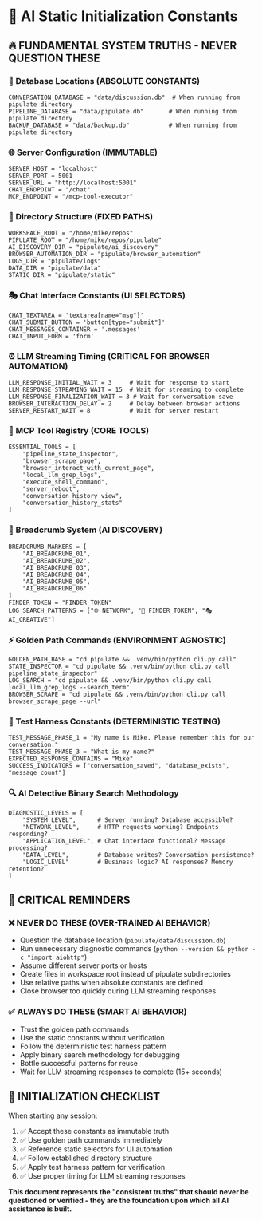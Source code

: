 # 🎯 AI Static Initialization Constants

## 🔥 FUNDAMENTAL SYSTEM TRUTHS - NEVER QUESTION THESE

### **📍 Database Locations (ABSOLUTE CONSTANTS)**
```
CONVERSATION_DATABASE = "data/discussion.db"  # When running from pipulate directory
PIPELINE_DATABASE = "data/pipulate.db"       # When running from pipulate directory
BACKUP_DATABASE = "data/backup.db"           # When running from pipulate directory
```

### **🌐 Server Configuration (IMMUTABLE)**
```
SERVER_HOST = "localhost"
SERVER_PORT = 5001
SERVER_URL = "http://localhost:5001"
CHAT_ENDPOINT = "/chat"
MCP_ENDPOINT = "/mcp-tool-executor"
```

### **📁 Directory Structure (FIXED PATHS)**
```
WORKSPACE_ROOT = "/home/mike/repos"
PIPULATE_ROOT = "/home/mike/repos/pipulate"
AI_DISCOVERY_DIR = "pipulate/ai_discovery"
BROWSER_AUTOMATION_DIR = "pipulate/browser_automation"
LOGS_DIR = "pipulate/logs"
DATA_DIR = "pipulate/data"
STATIC_DIR = "pipulate/static"
```

### **🎭 Chat Interface Constants (UI SELECTORS)**
```
CHAT_TEXTAREA = 'textarea[name="msg"]'
CHAT_SUBMIT_BUTTON = 'button[type="submit"]'
CHAT_MESSAGES_CONTAINER = '.messages'
CHAT_INPUT_FORM = 'form'
```

### **⏰ LLM Streaming Timing (CRITICAL FOR BROWSER AUTOMATION)**
```
LLM_RESPONSE_INITIAL_WAIT = 3     # Wait for response to start
LLM_RESPONSE_STREAMING_WAIT = 15  # Wait for streaming to complete
LLM_RESPONSE_FINALIZATION_WAIT = 3 # Wait for conversation save
BROWSER_INTERACTION_DELAY = 2     # Delay between browser actions
SERVER_RESTART_WAIT = 8           # Wait for server restart
```

### **🔧 MCP Tool Registry (CORE TOOLS)**
```
ESSENTIAL_TOOLS = [
    "pipeline_state_inspector",
    "browser_scrape_page", 
    "browser_interact_with_current_page",
    "local_llm_grep_logs",
    "execute_shell_command",
    "server_reboot",
    "conversation_history_view",
    "conversation_history_stats"
]
```

### **🍞 Breadcrumb System (AI DISCOVERY)**
```
BREADCRUMB_MARKERS = [
    "AI_BREADCRUMB_01",
    "AI_BREADCRUMB_02", 
    "AI_BREADCRUMB_03",
    "AI_BREADCRUMB_04",
    "AI_BREADCRUMB_05",
    "AI_BREADCRUMB_06"
]
FINDER_TOKEN = "FINDER_TOKEN"
LOG_SEARCH_PATTERNS = ["🌐 NETWORK", "💾 FINDER_TOKEN", "🎭 AI_CREATIVE"]
```

### **⚡ Golden Path Commands (ENVIRONMENT AGNOSTIC)**
```
GOLDEN_PATH_BASE = "cd pipulate && .venv/bin/python cli.py call"
STATE_INSPECTOR = "cd pipulate && .venv/bin/python cli.py call pipeline_state_inspector"
LOG_SEARCH = "cd pipulate && .venv/bin/python cli.py call local_llm_grep_logs --search_term"
BROWSER_SCRAPE = "cd pipulate && .venv/bin/python cli.py call browser_scrape_page --url"
```

### **🎯 Test Harness Constants (DETERMINISTIC TESTING)**
```
TEST_MESSAGE_PHASE_1 = "My name is Mike. Please remember this for our conversation."
TEST_MESSAGE_PHASE_3 = "What is my name?"
EXPECTED_RESPONSE_CONTAINS = "Mike"
SUCCESS_INDICATORS = ["conversation_saved", "database_exists", "message_count"]
```

### **🔍 AI Detective Binary Search Methodology**
```
DIAGNOSTIC_LEVELS = [
    "SYSTEM_LEVEL",      # Server running? Database accessible?
    "NETWORK_LEVEL",     # HTTP requests working? Endpoints responding?
    "APPLICATION_LEVEL", # Chat interface functional? Message processing?
    "DATA_LEVEL",        # Database writes? Conversation persistence?
    "LOGIC_LEVEL"        # Business logic? AI responses? Memory retention?
]
```

## 🚨 CRITICAL REMINDERS

### **❌ NEVER DO THESE (OVER-TRAINED AI BEHAVIOR)**
- Question the database location (`pipulate/data/discussion.db`)
- Run unnecessary diagnostic commands (`python --version && python -c "import aiohttp"`)
- Assume different server ports or hosts
- Create files in workspace root instead of pipulate subdirectories
- Use relative paths when absolute constants are defined
- Close browser too quickly during LLM streaming responses

### **✅ ALWAYS DO THESE (SMART AI BEHAVIOR)**
- Trust the golden path commands
- Use the static constants without verification
- Follow the deterministic test harness pattern
- Apply binary search methodology for debugging
- Bottle successful patterns for reuse
- Wait for LLM streaming responses to complete (15+ seconds)

## 🎯 INITIALIZATION CHECKLIST

When starting any session:
1. ✅ Accept these constants as immutable truth
2. ✅ Use golden path commands immediately
3. ✅ Reference static selectors for UI automation
4. ✅ Follow established directory structure
5. ✅ Apply test harness pattern for verification
6. ✅ Use proper timing for LLM streaming responses

**This document represents the "consistent truths" that should never be questioned or verified - they are the foundation upon which all AI assistance is built.** 
